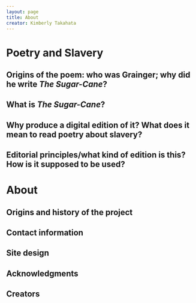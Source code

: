 ```yaml
---
layout: page
title: About
creator: Kimberly Takahata
---
```



# Poetry and Slavery

## Origins of the poem: who was Grainger; why did he write *The Sugar-Cane*?

## What is *The Sugar-Cane*?

## Why produce a digital edition of it? What does it mean to read poetry about slavery? 

## Editorial principles/what kind of edition is this? How is it supposed to be used?



# About

## Origins and history of the project

## Contact information

## Site design

## Acknowledgments

## Creators
